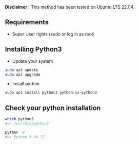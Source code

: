 **Disclaimer :** This method has been tested on Ubuntu LTS 22.04.

## Requirements

- Super User rights (sudo or log in as root)

## Installing Python3

- Update your system

```bash
sudo apt update
sudo apt upgrade
```

- Install python

```bash
sudo apt install python3 python-is-python3
```

## Check your python installation

```bash
which python3
#=> /usr/bin/python3

python -V
#=> Python 3.10.12
```

